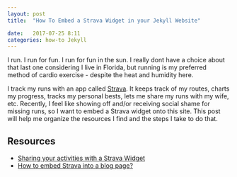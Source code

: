 ```yaml
---
layout: post
title:  "How To Embed a Strava Widget in your Jekyll Website"

date:   2017-07-25 8:11
categories: how-to Jekyll
---
```


I run. I run for fun. I run for fun in the sun. I really dont have a choice about that last one considering I live in Florida, but running is my preferred method of cardio exercise - despite the heat and humidity here. 

I track my runs with an app called [Strava](http://strava.com). It keeps track of my routes, charts my progress, tracks my personal bests, lets me share my runs with my wife, etc. Recently, I feel like showing off and/or receiving social shame for missing runs, so I want to embed a Strava widget onto this site. This post will help me organize the resources I find and the steps I take to do that.

## Resources ##

* [Sharing your activities with a Strava Widget](https://support.strava.com/hc/en-us/articles/216918527-Sharing-your-activities-with-a-Strava-Widget)
* [How to embed Strava into a blog page?](http://www.scarletfire.co.uk/embed-strava-blog/)
